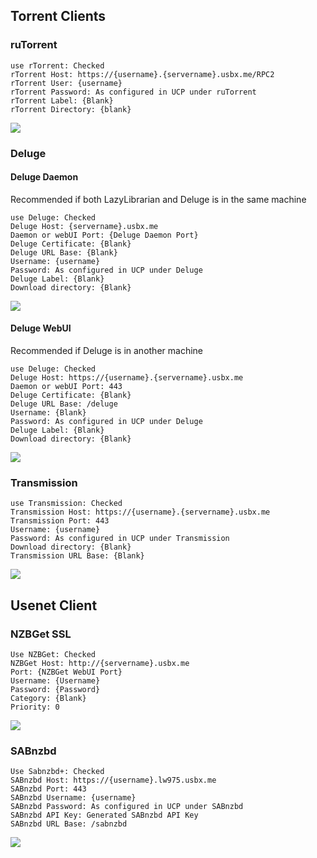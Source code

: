 ## Torrent Clients
### ruTorrent

```
use rTorrent: Checked
rTorrent Host: https://{username}.{servername}.usbx.me/RPC2
rTorrent User: {username}
rTorrent Password: As configured in UCP under ruTorrent
rTorrent Label: {Blank}
rTorrent Directory: {blank}
```

![](https://docs.usbx.me/uploads/images/gallery/2020-05/image-1589363204741.png)

### Deluge
#### Deluge Daemon

Recommended if both LazyLibrarian and Deluge is in the same machine

```
use Deluge: Checked
Deluge Host: {servername}.usbx.me
Daemon or webUI Port: {Deluge Daemon Port}
Deluge Certificate: {Blank}
Deluge URL Base: {Blank}
Username: {username}
Password: As configured in UCP under Deluge
Deluge Label: {Blank}
Download directory: {Blank}
```

![](https://docs.usbx.me/uploads/images/gallery/2020-05/image-1589376514921.png)

#### Deluge WebUI

Recommended if Deluge is in another machine

```
use Deluge: Checked
Deluge Host: https://{username}.{servername}.usbx.me
Daemon or webUI Port: 443
Deluge Certificate: {Blank}
Deluge URL Base: /deluge
Username: {Blank}
Password: As configured in UCP under Deluge
Deluge Label: {Blank}
Download directory: {Blank}
```

![](https://docs.usbx.me/uploads/images/gallery/2020-05/image-1589376402870.png)

### Transmission

```
use Transmission: Checked
Transmission Host: https://{username}.{servername}.usbx.me
Transmission Port: 443
Username: {username}
Password: As configured in UCP under Transmission
Download directory: {Blank}
Transmission URL Base: {Blank}
```

![](https://docs.usbx.me/uploads/images/gallery/2020-05/image-1589376210383.png)

## Usenet Client
### NZBGet SSL

```
Use NZBGet: Checked
NZBGet Host: http://{servername}.usbx.me
Port: {NZBGet WebUI Port}
Username: {Username}
Password: {Password}
Category: {Blank}
Priority: 0
```

![](https://docs.usbx.me/uploads/images/gallery/2020-05/image-1589376011914.png)

### SABnzbd

```
Use Sabnzbd+: Checked
SABnzbd Host: https://{username}.lw975.usbx.me
SABnzbd Port: 443
SABnzbd Username: {username}
SABnzbd Password: As configured in UCP under SABnzbd
SABnzbd API Key: Generated SABnzbd API Key
SABnzbd URL Base: /sabnzbd
```

![](https://docs.usbx.me/uploads/images/gallery/2020-05/image-1589376149350.png)